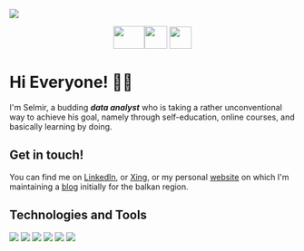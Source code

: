 <a href="https://www.selmirkalender.com"><img src="https://lh3.googleusercontent.com/X2wkP6j3O3XsgaEZTozX8NYcsAoJaDuh4ACeHDC-fDefjXTAn7eiLQ4E2rPPHNMtnDEKASb4g4iV29dlwcfCi4tiCOCbjzGTC2aR-BsYk7hnt2n8BiG41ye5g0fPymMdWE56UeHsUFLphOO6dguaLjLvJVK9jZMmPGHUpCkDWbnBlb171ESYde_mSUCGEBhEK2dD81em22PS591iLncSqKj_h8iiF4lI08uXl84azdMK-odWhuK_8FNpqWhhkSJTBfXcO7XbPYf22CWs0rl29c6U_Az_a3UcirS_6ka982TkCs1anZuBBw5XzQjTC1ufms1YfBnqHFSNKwbQKQNBjURkRqcYEGtOKIQdfithJ9R65bj8xpucTm7-BmT-yanVM6RiDhpbOy8g24FDHF6SO3sBd92b78_AMOCbbA6ewqouEeajOGPSsy8qnHhFjGJTkfJg9IEbQTBNJ8XVmOwxEu9fQDBUEPktQEt6mNhnCr8mur4Y71XmhW8WAdjfVH8oaMQqhqpJYo-1I6x0ZuxslXYt8Hb45eFbtuQzDyLEsWBxEbVFKwhFlD1ds7ZqnM6LI4_cdG9c_D__h6v5iujRhOi1SoWk9SA1RT2asfWkFp609ssJ6MWaKETZUCqEdqQYJDJGSSDh-JNgC7zzPHxbug-feus_onxQwfwS9ZTk6UBybaKMVpDIMt-5kog_sw=w1184-h292-no?authuser=0"></a>


<p align="center">
<a href="http://linkedin.com/in/selmirkalender"><img src="https://dwglogo.com/wp-content/uploads/2020/06/Linkedin_symbol_transparent.png" width="55" height="40" border="0"></a><a href="https://www.xing.com/profile/Selmir_Kalender/portfolio"><img src="https://hashtagchefin.at/wp-content/uploads/2018/02/xing-logo-3bd7a34cb3daaa40-256x256.png" width="40" height="40" border="0"></a>
<a href="https://www.selmirkalender.com"><img src="https://www.logolynx.com/images/logolynx/2d/2d9b83e7e721da89b2cebc00d8239248.png" width="39" height="39" border="0"></a>
</p>
  
<h1> Hi Everyone! 🙋‍♂️ </h1>

I'm Selmir, a budding __*data analyst*__ who is taking a rather unconventional way to achieve his goal, namely through self-education, online courses, and basically learning by doing.

  
<h2> Get in touch! </h2>  

You can find me on [LinkedIn](http://linkedin.com/in/selmirkalender), or [Xing](https://www.xing.com/profile/Selmir_Kalender/portfolio), or my personal [website](https://www.selmirkalender.com) on which I'm maintaining a [blog](https://www.selmirkalender.com/blog) initially for the balkan region.  
 
  
<h2> Technologies and Tools </h2>

![](https://img.shields.io/badge/OS-Windows-informational?style=plastic&logo=WINDOWS&logoColor=white&color=informational) ![](https://img.shields.io/badge/Language-Python-informational?style=plastic&logo=PYTHON&logoColor=white&color=yellow) ![](https://img.shields.io/badge/Language-MySQL-blueviolet?style=plastic&logo=mysql&logoColor=white&color=blueviolet) ![](https://img.shields.io/badge/Tool-Tableau-9cf?style=plastic&logo=TABLEAU&logoColor=white&color=9cf) ![](https://img.shields.io/badge/Tool-PowerBI-informational?style=plastic&logo=power-bi&logoColor=white&color=yellow) ![](https://img.shields.io/badge/Tool-MSOffice-informational?style=plastic&logo=MICROSOFT&logoColor=white&color=blue)





